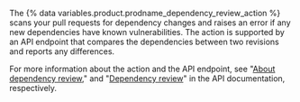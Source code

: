 The {% data variables.product.prodname_dependency_review_action %} scans your pull requests for dependency changes and raises an error if any new dependencies have known vulnerabilities. The action is supported by an API endpoint that compares the dependencies between two revisions and reports any differences.

For more information about the action and the API endpoint, see "[About dependency review](/code-security/supply-chain-security/understanding-your-software-supply-chain/about-dependency-review#dependency-review-reinforcement)," and "[Dependency review](/rest/dependency-graph/dependency-review)" in the API documentation, respectively.